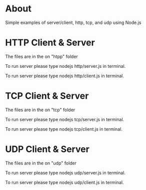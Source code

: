 <h1>About</h1>
<p>Simple examples of server/client, http, tcp, and udp using Node.js</p>
<h1>HTTP Client & Server</h1>
<p>The files are in the on "htpp" folder</p>
<p>To run server please type nodejs http/server.js in terminal.</p>
<p>To run server please type nodejs http/client.js in terminal.</p>
<h1>TCP Client & Server</h1>
<p>The files are in the on "tcp" folder</p>
<p>To run server please type nodejs tcp/server.js in terminal.</p>
<p>To run server please type nodejs tcp/client.js in terminal.</p>
<h1>UDP Client & Server</h1>
<p>The files are in the on "udp" folder</p>
<p>To run server please type nodejs udp/server.js in terminal.</p>
<p>To run server please type nodejs udp/client.js in terminal.</p>

